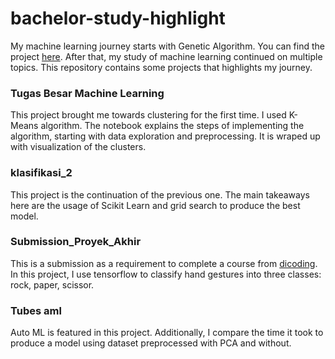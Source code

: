 # bachelor-study-highlight

My machine learning journey starts with Genetic Algorithm. You can find the project [here](https://github.com/AzureStream/first-genetic-alogrithm).
After that, my study of machine learning continued on multiple topics. This repository contains some projects that highlights my journey.

### Tugas Besar Machine Learning
This project brought me towards clustering for the first time. I used K-Means algorithm. The notebook explains the steps of implementing the algorithm, starting with data exploration and preprocessing. It is wraped up with visualization of the clusters.

### klasifikasi_2
This project is the continuation of the previous one. The main takeaways here are the usage of Scikit Learn and grid search to produce the best model.

### Submission_Proyek_Akhir
This is a submission as a requirement to complete a course from [dicoding](https://www.dicoding.com/). In this project, I use tensorflow to classify hand gestures into three classes: rock, paper, scissor.

### Tubes aml
Auto ML is featured in this project. Additionally, I compare the time it took to produce a model using dataset preprocessed with PCA and without.
